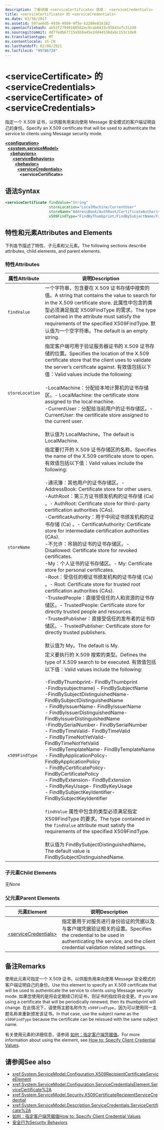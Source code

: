 ```yaml
---
description: 了解详细 <serviceCertificate> 信息： <serviceCredentials>
title: <serviceCertificate> 的 <serviceCredentials>
ms.date: 03/30/2017
ms.assetid: 597ae6d5-4938-4950-9f5e-b2280e816182
ms.openlocfilehash: ab52f27949168562ec0cab0433c95843a7c312d0
ms.sourcegitcommit: ddf7edb67715a5b9a45e3dd44536dabc153c1de0
ms.translationtype: MT
ms.contentlocale: zh-CN
ms.lasthandoff: 02/06/2021
ms.locfileid: "99786728"
---
```

# <a name="servicecertificate-of-servicecredentials"></a><span data-ttu-id="b3e0d-103">\<serviceCertificate> 的 \<serviceCredentials></span><span class="sxs-lookup"><span data-stu-id="b3e0d-103">\<serviceCertificate> of \<serviceCredentials></span></span>

<span data-ttu-id="b3e0d-104">指定一个 X.509 证书，以供服务用来向使用 Message 安全模式的客户端证明自己的身份。</span><span class="sxs-lookup"><span data-stu-id="b3e0d-104">Specify an X.509 certificate that will be used to authenticate the service to clients using Message security mode.</span></span>  
  
[**\<configuration>**](../configuration-element.md)\
&nbsp;&nbsp;[**\<system.serviceModel>**](system-servicemodel.md)\
&nbsp;&nbsp;&nbsp;&nbsp;[**\<behaviors>**](behaviors.md)\
&nbsp;&nbsp;&nbsp;&nbsp;&nbsp;&nbsp;[**\<serviceBehaviors>**](servicebehaviors.md)\
&nbsp;&nbsp;&nbsp;&nbsp;&nbsp;&nbsp;&nbsp;&nbsp;[**\<behavior>**](behavior-of-servicebehaviors.md)\
&nbsp;&nbsp;&nbsp;&nbsp;&nbsp;&nbsp;&nbsp;&nbsp;&nbsp;&nbsp;[**\<serviceCredentials>**](servicecredentials.md)\
&nbsp;&nbsp;&nbsp;&nbsp;&nbsp;&nbsp;&nbsp;&nbsp;&nbsp;&nbsp;&nbsp;&nbsp;**\<serviceCertificate>**  
  
## <a name="syntax"></a><span data-ttu-id="b3e0d-105">语法</span><span class="sxs-lookup"><span data-stu-id="b3e0d-105">Syntax</span></span>  
  
```xml  
<serviceCertificate findValue="String"
                    storeLocation="LocalMachine/CurrentUser"
                    storeName="AddressBook/AuthRoot/CertificateAuthority/Disallowed/My/Root/TrustedPeople/TrustedPublisher"
                    x509FindType="FindByThumbprint/FindBySubjectName/FindBySubjectDistinguishedName/FindByIssuerName/FindByIssuerDistinguishedName/FindBySerialNumber/FindByTimeValid/FindByTimeNotYetValid/FindByTemplateName/FindByApplicationPolicy/FindByCertificatePolicy/FindByExtension/FindByKeyUsage/FindBySubjectKeyIdentifier" />
```  
  
## <a name="attributes-and-elements"></a><span data-ttu-id="b3e0d-106">特性和元素</span><span class="sxs-lookup"><span data-stu-id="b3e0d-106">Attributes and Elements</span></span>  

 <span data-ttu-id="b3e0d-107">下列各节描述了特性、子元素和父元素。</span><span class="sxs-lookup"><span data-stu-id="b3e0d-107">The following sections describe attributes, child elements, and parent elements.</span></span>  
  
### <a name="attributes"></a><span data-ttu-id="b3e0d-108">特性</span><span class="sxs-lookup"><span data-stu-id="b3e0d-108">Attributes</span></span>  
  
|<span data-ttu-id="b3e0d-109">属性</span><span class="sxs-lookup"><span data-stu-id="b3e0d-109">Attribute</span></span>|<span data-ttu-id="b3e0d-110">说明</span><span class="sxs-lookup"><span data-stu-id="b3e0d-110">Description</span></span>|  
|---------------|-----------------|  
|`findValue`|<span data-ttu-id="b3e0d-111">一个字符串，包含要在 X.509 证书存储中搜索的值。</span><span class="sxs-lookup"><span data-stu-id="b3e0d-111">A string that contains the value to search for in the X.509 certificate store.</span></span> <span data-ttu-id="b3e0d-112">此属性中包含的类型必须满足指定 X509FindType 的需求。</span><span class="sxs-lookup"><span data-stu-id="b3e0d-112">The type contained in the attribute must satisfy the requirements of the specified X509FindType.</span></span> <span data-ttu-id="b3e0d-113">默认值为一个空字符串。</span><span class="sxs-lookup"><span data-stu-id="b3e0d-113">The default is an empty string.</span></span>|  
|`storeLocation`|<span data-ttu-id="b3e0d-114">指定客户端可用于验证服务器证书的 X.509 证书存储的位置。</span><span class="sxs-lookup"><span data-stu-id="b3e0d-114">Specifies the location of the X.509 certificate store that the client uses to validate the server’s certificate against.</span></span> <span data-ttu-id="b3e0d-115">有效值包括以下值：</span><span class="sxs-lookup"><span data-stu-id="b3e0d-115">Valid values include the following:</span></span><br /><br /> <span data-ttu-id="b3e0d-116">-LocalMachine：分配给本地计算机的证书存储区。</span><span class="sxs-lookup"><span data-stu-id="b3e0d-116">-   LocalMachine: the certificate store assigned to the local machine.</span></span><br /><span data-ttu-id="b3e0d-117">-CurrentUser：分配给当前用户的证书存储区。</span><span class="sxs-lookup"><span data-stu-id="b3e0d-117">-   CurrentUser: the certificate store assigned to the current user.</span></span><br /><br /> <span data-ttu-id="b3e0d-118">默认值为 LocalMachine。</span><span class="sxs-lookup"><span data-stu-id="b3e0d-118">The default is LocalMachine.</span></span>|  
|`storeName`|<span data-ttu-id="b3e0d-119">指定要打开的 X.509 证书存储区的名称。</span><span class="sxs-lookup"><span data-stu-id="b3e0d-119">Specifies the name of the X.509 certificate store to open.</span></span> <span data-ttu-id="b3e0d-120">有效值包括以下值：</span><span class="sxs-lookup"><span data-stu-id="b3e0d-120">Valid values include the following:</span></span><br /><br /> <span data-ttu-id="b3e0d-121">-通讯簿：其他用户的证书存储区。</span><span class="sxs-lookup"><span data-stu-id="b3e0d-121">-   AddressBook: Certificate store for other users.</span></span><br /><span data-ttu-id="b3e0d-122">-AuthRoot：第三方证书颁发机构的证书存储 (Ca) 。</span><span class="sxs-lookup"><span data-stu-id="b3e0d-122">-   AuthRoot: Certificate store for third-party certification authorities (CAs).</span></span><br /><span data-ttu-id="b3e0d-123">-CertificatAuthority：用于中间证书颁发机构的证书存储 (Ca) 。</span><span class="sxs-lookup"><span data-stu-id="b3e0d-123">-   CertificatAuthority: Certificate store for intermediate certification authorities (CAs).</span></span><br /><span data-ttu-id="b3e0d-124">-不允许：吊销的证书的证书存储区。</span><span class="sxs-lookup"><span data-stu-id="b3e0d-124">-   Disallowed: Certificate store for revoked certificates.</span></span><br /><span data-ttu-id="b3e0d-125">-My：个人证书的证书存储区。</span><span class="sxs-lookup"><span data-stu-id="b3e0d-125">-   My: Certificate store for personal certificates.</span></span><br /><span data-ttu-id="b3e0d-126">-Root：受信任的根证书颁发机构的证书存储 (Ca) 。</span><span class="sxs-lookup"><span data-stu-id="b3e0d-126">-   Root: Certificate store for trusted root certification authorities (CAs).</span></span><br /><span data-ttu-id="b3e0d-127">-TrustedPeople：直接受信任的人和资源的证书存储区。</span><span class="sxs-lookup"><span data-stu-id="b3e0d-127">-   TrustedPeople: Certificate store for directly trusted people and resources.</span></span><br /><span data-ttu-id="b3e0d-128">-TrustedPublisher：直接受信任的发布者的证书存储区。</span><span class="sxs-lookup"><span data-stu-id="b3e0d-128">-   TrustedPublisher: Certificate store for directly trusted publishers.</span></span><br /><br /> <span data-ttu-id="b3e0d-129">默认值为 My。</span><span class="sxs-lookup"><span data-stu-id="b3e0d-129">The default is My.</span></span>|  
|`x509FindType`|<span data-ttu-id="b3e0d-130">定义要执行的 X.509 搜索的类型。</span><span class="sxs-lookup"><span data-stu-id="b3e0d-130">Defines the type of X.509 search to be executed.</span></span> <span data-ttu-id="b3e0d-131">有效值包括以下值：</span><span class="sxs-lookup"><span data-stu-id="b3e0d-131">Valid values include the following:</span></span><br /><br /> <span data-ttu-id="b3e0d-132">-FindByThumbprint</span><span class="sxs-lookup"><span data-stu-id="b3e0d-132">-   FindByThumbprint</span></span><br /><span data-ttu-id="b3e0d-133">-Findbysubjectname) </span><span class="sxs-lookup"><span data-stu-id="b3e0d-133">-   FindBySubjectName</span></span><br /><span data-ttu-id="b3e0d-134">-FindBySubjectDistinguishedName</span><span class="sxs-lookup"><span data-stu-id="b3e0d-134">-   FindBySubjectDistinguishedName</span></span><br /><span data-ttu-id="b3e0d-135">- FindByIssuerName</span><span class="sxs-lookup"><span data-stu-id="b3e0d-135">-   FindByIssuerName</span></span><br /><span data-ttu-id="b3e0d-136">- FindByIssuerDistinguishedName</span><span class="sxs-lookup"><span data-stu-id="b3e0d-136">-   FindByIssuerDistinguishedName</span></span><br /><span data-ttu-id="b3e0d-137">-FindBySerialNumber</span><span class="sxs-lookup"><span data-stu-id="b3e0d-137">-   FindBySerialNumber</span></span><br /><span data-ttu-id="b3e0d-138">- FindByTimeValid</span><span class="sxs-lookup"><span data-stu-id="b3e0d-138">-   FindByTimeValid</span></span><br /><span data-ttu-id="b3e0d-139">- FindByTimeNotYetValid</span><span class="sxs-lookup"><span data-stu-id="b3e0d-139">-   FindByTimeNotYetValid</span></span><br /><span data-ttu-id="b3e0d-140">- FindByTemplateName</span><span class="sxs-lookup"><span data-stu-id="b3e0d-140">-   FindByTemplateName</span></span><br /><span data-ttu-id="b3e0d-141">- FindByApplicationPolicy</span><span class="sxs-lookup"><span data-stu-id="b3e0d-141">-   FindByApplicationPolicy</span></span><br /><span data-ttu-id="b3e0d-142">- FindByCertificatePolicy</span><span class="sxs-lookup"><span data-stu-id="b3e0d-142">-   FindByCertificatePolicy</span></span><br /><span data-ttu-id="b3e0d-143">- FindByExtension</span><span class="sxs-lookup"><span data-stu-id="b3e0d-143">-   FindByExtension</span></span><br /><span data-ttu-id="b3e0d-144">- FindByKeyUsage</span><span class="sxs-lookup"><span data-stu-id="b3e0d-144">-   FindByKeyUsage</span></span><br /><span data-ttu-id="b3e0d-145">- FindBySubjectKeyIdentifier</span><span class="sxs-lookup"><span data-stu-id="b3e0d-145">-   FindBySubjectKeyIdentifier</span></span><br /><br /> <span data-ttu-id="b3e0d-146">`findValue` 属性中包含的类型必须满足指定 X509FindType 的要求。</span><span class="sxs-lookup"><span data-stu-id="b3e0d-146">The type contained in the `findValue` attribute must satisfy the requirements of the specified X509FindType.</span></span><br /><br /> <span data-ttu-id="b3e0d-147">默认值为 FindBySubjectDistinguishedName。</span><span class="sxs-lookup"><span data-stu-id="b3e0d-147">The default value is FindBySubjectDistinguishedName.</span></span>|  
  
### <a name="child-elements"></a><span data-ttu-id="b3e0d-148">子元素</span><span class="sxs-lookup"><span data-stu-id="b3e0d-148">Child Elements</span></span>  

 <span data-ttu-id="b3e0d-149">无</span><span class="sxs-lookup"><span data-stu-id="b3e0d-149">None</span></span>  
  
### <a name="parent-elements"></a><span data-ttu-id="b3e0d-150">父元素</span><span class="sxs-lookup"><span data-stu-id="b3e0d-150">Parent Elements</span></span>  
  
|<span data-ttu-id="b3e0d-151">元素</span><span class="sxs-lookup"><span data-stu-id="b3e0d-151">Element</span></span>|<span data-ttu-id="b3e0d-152">说明</span><span class="sxs-lookup"><span data-stu-id="b3e0d-152">Description</span></span>|  
|-------------|-----------------|  
|[\<serviceCredentials>](servicecredentials.md)|<span data-ttu-id="b3e0d-153">指定要用于对服务进行身份验证的凭据以及与客户端凭据验证相关的设置。</span><span class="sxs-lookup"><span data-stu-id="b3e0d-153">Specifies the credential to be used in authenticating the service, and the client credential validation related settings.</span></span>|  
  
## <a name="remarks"></a><span data-ttu-id="b3e0d-154">备注</span><span class="sxs-lookup"><span data-stu-id="b3e0d-154">Remarks</span></span>  

 <span data-ttu-id="b3e0d-155">使用此元素可指定一个 X.509 证书，以供服务用来向使用 Message 安全模式的客户端证明自己的身份。</span><span class="sxs-lookup"><span data-stu-id="b3e0d-155">Use this element to specify an X.509 certificate that will be used to authenticate the service to clients using Message security mode.</span></span> <span data-ttu-id="b3e0d-156">如果您使用的是将会定期续订的证书，则证书的指纹将会变更。</span><span class="sxs-lookup"><span data-stu-id="b3e0d-156">If you are using a certificate that will be periodically renewed, then its thumbprint will change.</span></span> <span data-ttu-id="b3e0d-157">在此情况下，请使用主题名称作为 `x509FindType`，因为可以使用同一主题名称来重新颁发该证书。</span><span class="sxs-lookup"><span data-stu-id="b3e0d-157">In that case, use the subject name as the `x509FindType` because the certificate can be reissued with the same subject name.</span></span>  
  
 <span data-ttu-id="b3e0d-158">有关使用元素的详细信息，请参阅 [如何：指定客户端凭据值](../../../wcf/how-to-specify-client-credential-values.md)。</span><span class="sxs-lookup"><span data-stu-id="b3e0d-158">For more information about using the element, see [How to: Specify Client Credential Values](../../../wcf/how-to-specify-client-credential-values.md).</span></span>  
  
## <a name="see-also"></a><span data-ttu-id="b3e0d-159">请参阅</span><span class="sxs-lookup"><span data-stu-id="b3e0d-159">See also</span></span>

- <xref:System.ServiceModel.Configuration.X509RecipientCertificateServiceElement>
- <xref:System.ServiceModel.Configuration.ServiceCredentialsElement.ServiceCertificate%2A>
- <xref:System.ServiceModel.Security.X509CertificateRecipientServiceCredential>
- <xref:System.ServiceModel.Description.ServiceCredentials.ServiceCertificate%2A>
- [<span data-ttu-id="b3e0d-160">如何：指定客户端凭据值</span><span class="sxs-lookup"><span data-stu-id="b3e0d-160">How to: Specify Client Credential Values</span></span>](../../../wcf/how-to-specify-client-credential-values.md)
- [<span data-ttu-id="b3e0d-161">安全行为</span><span class="sxs-lookup"><span data-stu-id="b3e0d-161">Security Behaviors</span></span>](../../../wcf/feature-details/security-behaviors-in-wcf.md)
